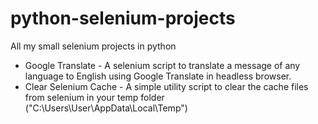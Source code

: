 # python-selenium-projects
All my small selenium projects in python
 - Google Translate - A selenium script to translate a message of any language to English using Google Translate in headless browser.
 - Clear Selenium Cache - A simple utility script to clear the cache files from selenium in your temp folder ("C:\Users\User\AppData\Local\Temp")
